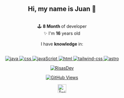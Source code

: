 <p align="center">
  <h2 align="center">Hi, my name is <b>Juan 👋</b> </h2>
 <p align="center" style="margin: 0px;"> 
    <br> 🕹️ <b>8 Month </b>of developer<br>✨ I'm <b>16</b> years old<br> <br>I have <b>knowledge</b> in:</p>
<br>
</p>
<p align="center"> 
  <a href="https://www.java.com/" target="_blank">
    <img src="https://img.shields.io/badge/JAVA-red?style=for-the-badge&logo=coffeescript&logoColor=white" alt="java"/> 
  </a> 
  <a href="https://developer.mozilla.org/es/docs/Web/CSS" target="_blank">
    <img src="https://img.shields.io/badge/CSS-blue?style=for-the-badge&logo=csswizardry&logoColor=white" alt="css"/> 
  </a> 
  <a href="https://developer.mozilla.org/es/docs/Web/JavaScript" target="_blank">
    <img src="https://img.shields.io/badge/JAVASCRIPT-baac38?style=for-the-badge&logo=javascript&logoColor=white" alt="javaScript"/> 
  </a> 
  <a href="https://developer.mozilla.org/es/docs/Web/HTML" target="_blank"> 
    <img src="https://img.shields.io/badge/HTML-orange?style=for-the-badge&logo=html5&logoColor=white" alt="html"/> 
  </a> 
  <a href="https://tailwindcss.com/" target="_blank"> 
    <img src="https://img.shields.io/badge/TAILWIND%20CSS-blue?style=for-the-badge&logo=tailwindcss&logoColor=white" alt="tailwind-css"/> 
  </a> 
   <a href="https://astro.build" target="_blank"> 
    <img src="https://img.shields.io/badge/ASTRO-purple?style=for-the-badge&logo=astro&logoColor=white" alt="astro"/> 
  </a> 
</p>
<p align="center">
  <a href="https://github.com/Ju4nDeveloper">
    <img align="center" src="https://github-readme-stats.vercel.app/api?username=Ju4nDeveloper&show_icons=true&theme=radical&count_private=true&locale=en" alt="RisasDev"/>
  </a>
</p>
<p align="center">
  <a href="https://github.com/Ju4nDeveloper">
    <img src="https://komarev.com/ghpvc/?username=Ju4nDeveloper&color=red" alt="GitHub Views">
    <a/>
  </p>
  <p align="center">
  <a href="https://twitter.com/ErrorDev0210">
    <img align="center" alt="Twitter" width="28px" src="https://raw.githubusercontent.com/anuraghazra/anuraghazra/master/assets/twitter.svg" />
  </a>
</p>

